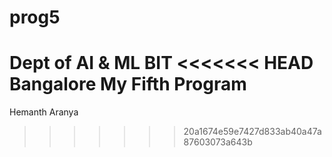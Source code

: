 # prog5
Dept of AI & ML BIT
<<<<<<< HEAD
Bangalore
My Fifth Program
=======
Hemanth Aranya
>>>>>>> 20a1674e59e7427d833ab40a47a87603073a643b

